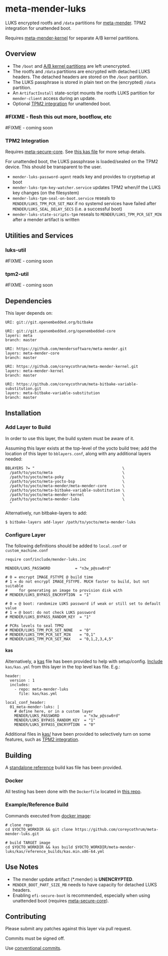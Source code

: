 # meta-mender-luks
LUKS encrypted rootfs and ``/data`` partitions for [meta-mender](https://github.com/mendersoftware/meta-mender). TPM2 integration for unattended boot.

Requires [meta-mender-kernel](https://github.com/coreycothrum/meta-mender-kernel) for separate A/B kernel partitions.

## Overview
* The ``/boot`` and [A/B kernel partitions](https://github.com/coreycothrum/meta-mender-kernel) are left unencrypted.
* The rootfs and ``/data`` partitions are encrypted with detached LUKS headers. The detached headers are stored on the ``/boot`` partition.
* The LUKS passphrase is stored in plain text on the (encrypted) ``/data`` partition.
* An ``ArtifactInstall`` state-script mounts the rootfs LUKS partition for ``mender-client`` access during an update.
* Optional [TPM2 integration](#tpm2-integration) for unattended boot.

### #FIXME - flesh this out more, bootflow, etc
\#FIXME - coming soon

### TPM2 Integration
Requires [meta-secure-core](https://github.com/jiazhang0/meta-secure-core). See [this kas file](kas/kas.tpm2.yml) for more setup details.

For unattended boot, the LUKS passphrase is loaded/sealed on the TPM2 device. This should be transparent to the user.
* ``mender-luks-password-agent`` reads key and provides to cryptsetup at boot
* ``mender-luks-tpm-key-watcher.service`` updates TPM2 when/if the LUKS key changes (on the filesystem)
* ``mender-luks-tpm-seal-on-boot.service`` reseals to ``MENDER/LUKS_TPM_PCR_SET_MAX`` if no systemd services have failed after ``MENDER/LUKS_SEAL_DELAY_SECS`` (i.e. a successful boot)
* ``mender-luks-state-scripts-tpm`` reseals to ``MENDER/LUKS_TPM_PCR_SET_MIN`` after a mender artifact is written

## Utilities and Services
### luks-util
\#FIXME - coming soon

### tpm2-util
\#FIXME - coming soon

## Dependencies
This layer depends on:

    URI: git://git.openembedded.org/bitbake

    URI: git://git.openembedded.org/openembedded-core
    layers: meta
    branch: master

    URI: https://github.com/mendersoftware/meta-mender.git
    layers: meta-mender-core
    branch: master

    URI: https://github.com/coreycothrum/meta-mender-kernel.git
    layers: meta-mender-kernel
    branch: master

    URI: https://github.com/coreycothrum/meta-bitbake-variable-substitution.git
    layers: meta-bitbake-variable-substitution
    branch: master

## Installation
### Add Layer to Build
In order to use this layer, the build system must be aware of it.

Assuming this layer exists at the top-level of the yocto build tree; add the location of this layer to ``bblayers.conf``, along with any additional layers needed:

    BBLAYERS ?= "                                       \
      /path/to/yocto/meta                               \
      /path/to/yocto/meta-poky                          \
      /path/to/yocto/meta-yocto-bsp                     \
      /path/to/yocto/meta-mender/meta-mender-core       \
      /path/to/yocto/meta-bitbake-variable-substitution \
      /path/to/yocto/meta-mender-kernel                 \
      /path/to/yocto/meta-mender-luks                   \
      "

Alternatively, run bitbake-layers to add:

    $ bitbake-layers add-layer /path/to/yocto/meta-mender-luks

### Configure Layer
The following definitions should be added to ``local.conf`` or ``custom_machine.conf``

    require conf/include/mender-luks.inc

    MENDER/LUKS_PASSWORD           = "n3w_p@ssw0rd"

    # 0 = encrypt IMAGE_FSTYPE @ build time
    # 1 = do not encrypt IMAGE_FSTYPE. MUCH faster to build, but not suitable
    #     for generating an image to provision disk with
    # MENDER/LUKS_BYPASS_ENCRYPTION  = "1"

    # 0 = @ boot: randomize LUKS password if weak or still set to default value
    # 1 = @ boot: do not check LUKS password
    # MENDER/LUKS_BYPASS_RANDOM_KEY  = "1"

    # PCRs levels to seal TPM2
    # MENDER/LUKS_TPM_PCR_SET_NONE   = "0"
    # MENDER/LUKS_TPM_PCR_SET_MIN    = "0,1"
    # MENDER/LUKS_TPM_PCR_SET_MAX    = "0,1,2,3,4,5"

#### kas
Alternatively, a [kas](https://github.com/siemens/kas) file has been provided to help with setup/config. [Include](https://kas.readthedocs.io/en/latest/userguide.html#including-configuration-files-from-other-repos) `kas/kas.yml` from this layer in the top level kas file. E.g.:

    header:
      version : 1
      includes:
        - repo: meta-mender-luks
          file: kas/kas.yml

    local_conf_header:
      01_meta-mender-luks: |
        # define here, or in a custom layer
        MENDER/LUKS_PASSWORD           = "n3w_p@ssw0rd"
        MENDER/LUKS_BYPASS_RANDOM_KEY  = "1"
        MENDER/LUKS_BYPASS_ENCRYPTION  = "0"

Additional files in [kas/](kas/) have been provided to selectively turn on some features, such as [TPM2 integration](#tpm2-integration).

## Building
A [standalone reference](kas/reference_builds/kas.min.x86-64.yml) build kas file has been provided.

### Docker
All testing has been done with the `Dockerfile` located in [this repo](https://github.com/coreycothrum/yocto-builder-docker).

### Example/Reference Build
Commands executed from [docker image](https://github.com/coreycothrum/meta-mender-luks#docker):

    # clone repo
    cd $YOCTO_WORKDIR && git clone https://github.com/coreycothrum/meta-mender-luks.git

    # build TARGET image
    cd $YOCTO_WORKDIR && kas build $YOCTO_WORKDIR/meta-mender-luks/kas/reference_builds/kas.min.x86-64.yml

## Use Notes
* The mender update artifact (\*.mender) is **UNENCRYPTED**.
* ``MENDER_BOOT_PART_SIZE_MB`` needs to have capacity for detached LUKS headers.
* Enabling ``efi-secure-boot`` is recommended, especially when using unattended boot (requires [meta-secure-core](https://github.com/jiazhang0/meta-secure-core)).

## Contributing
Please submit any patches against this layer via pull request.

Commits must be signed off.

Use [conventional commits](https://www.conventionalcommits.org/).
